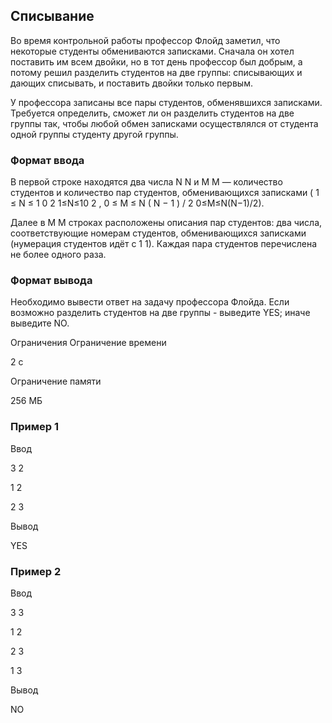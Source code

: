 ## Списывание

Во время контрольной работы профессор Флойд заметил, что некоторые студенты обмениваются записками. Сначала он хотел поставить им всем двойки, но в тот день профессор был добрым, а потому решил разделить студентов на две группы: списывающих и дающих списывать, и поставить двойки только первым.

У профессора записаны все пары студентов, обменявшихся записками. Требуется определить, сможет ли он разделить студентов на две группы так, чтобы любой обмен записками осуществлялся от студента одной группы студенту другой группы.

### Формат ввода
В первой строке находятся два числа 
N
N и 
M
M — количество студентов и количество пар студентов, обменивающихся записками (
1
≤
N
≤
1
0
2
1≤N≤10 
2
 , 
0
≤
M
≤
N
(
N
−
1
)
/
2
0≤M≤N(N−1)/2).

Далее в 
M
M строках расположены описания пар студентов: два числа, соответствующие номерам студентов, обменивающихся записками (нумерация студентов идёт с 
1
1). Каждая пара студентов перечислена не более одного раза.

### Формат вывода
Необходимо вывести ответ на задачу профессора Флойда. Если возможно разделить студентов на две группы - выведите YES; иначе выведите NO.

Ограничения
Ограничение времени

2 с

Ограничение памяти

256 МБ

### Пример 1
Ввод

3 2

1 2

2 3

Вывод

YES

### Пример 2

Ввод

3 3

1 2

2 3

1 3

Вывод

NO